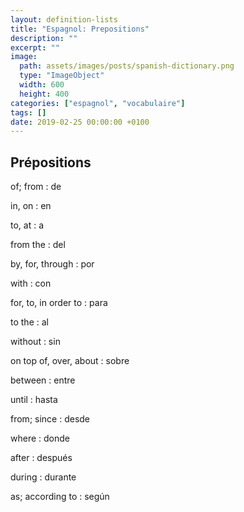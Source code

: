 ```yaml
---
layout: definition-lists
title: "Espagnol: Prepositions"
description: ""
excerpt: ""
image:
  path: assets/images/posts/spanish-dictionary.png
  type: "ImageObject"
  width: 600
  height: 400
categories: ["espagnol", "vocabulaire"]
tags: []
date: 2019-02-25 00:00:00 +0100
---
```


## Prépositions

of; from
: de

in, on
: en

to, at
: a

from the
: del

by, for, through
: por

with
: con

for, to, in order to
: para

to the
: al

without
: sin

on top of, over, about
: sobre

between
: entre

until
: hasta

from; since
: desde

where
: donde

after
: después

during
: durante

as; according to
: según
